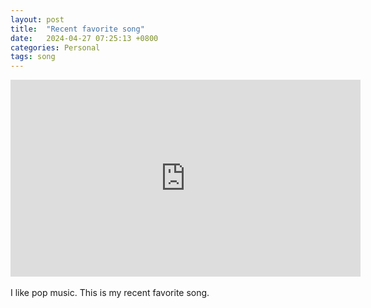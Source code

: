 ```yaml
---
layout: post
title:  "Recent favorite song"
date:   2024-04-27 07:25:13 +0800
categories: Personal
tags: song
---
```

<iframe width="560" height="315" src="https://www.youtube.com/embed/zhs6t9gB4_4?si=wsb_yUq-2iRpdYge" title="YouTube video player" frameborder="0" allow="accelerometer; autoplay; clipboard-write; encrypted-media; gyroscope; picture-in-picture; web-share" referrerpolicy="strict-origin-when-cross-origin" width="200" height="100"></iframe><br>
<br>I like pop music. This is my recent favorite song.